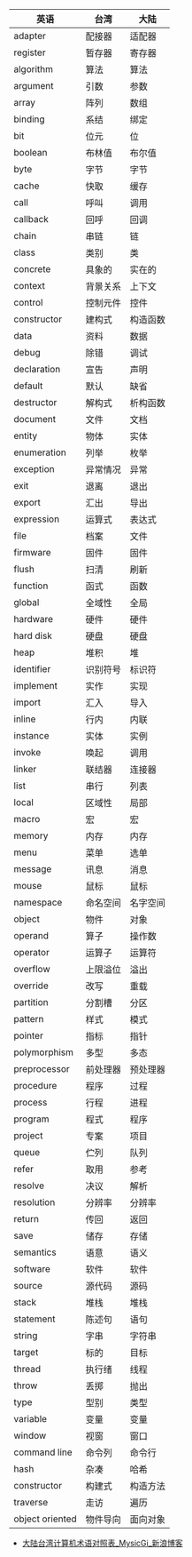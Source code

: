 | 英语            | 台湾     | 大陆     |
| --------------- | -------- | -------- |
| adapter         | 配接器   | 适配器   |
| register        | 暂存器   | 寄存器   |
| algorithm       | 算法     | 算法     |
| argument        | 引数     | 参数     |
| array           | 阵列     | 数组     |
| binding         | 系结     | 绑定     |
| bit             | 位元     | 位       |
| boolean         | 布林值   | 布尔值   |
| byte            | 字节     | 字节     |
| cache           | 快取     | 缓存     |
| call            | 呼叫     | 调用     |
| callback        | 回呼     | 回调     |
| chain           | 串链     | 链       |
| class           | 类别     | 类       |
| concrete        | 具象的   | 实在的   |
| context         | 背景关系 | 上下文   |
| control         | 控制元件 | 控件     |
| constructor     | 建构式   | 构造函数 |
| data            | 资料     | 数据     |
| debug           | 除错     | 调试     |
| declaration     | 宣告     | 声明     |
| default         | 默认     | 缺省     |
| destructor      | 解构式   | 析构函数 |
| document        | 文件     | 文档     |
| entity          | 物体     | 实体     |
| enumeration     | 列举     | 枚举     |
| exception       | 异常情况 | 异常     |
| exit            | 退离     | 退出     |
| export          | 汇出     | 导出     |
| expression      | 运算式   | 表达式   |
| file            | 档案     | 文件     |
| firmware        | 固件     | 固件     |
| flush           | 扫清     | 刷新     |
| function        | 函式     | 函数     |
| global          | 全域性   | 全局     |
| hardware        | 硬件     | 硬件     |
| hard disk       | 硬盘     | 硬盘     |
| heap            | 堆积     | 堆       |
| identifier      | 识别符号 | 标识符   |
| implement       | 实作     | 实现     |
| import          | 汇入     | 导入     |
| inline          | 行内     | 内联     |
| instance        | 实体     | 实例     |
| invoke          | 唤起     | 调用     |
| linker          | 联结器   | 连接器   |
| list            | 串行     | 列表     |
| local           | 区域性   | 局部     |
| macro           | 宏       | 宏       |
| memory          | 内存     | 内存     |
| menu            | 菜单     | 选单     |
| message         | 讯息     | 消息     |
| mouse           | 鼠标     | 鼠标     |
| namespace       | 命名空间 | 名字空间 |
| object          | 物件     | 对象     |
| operand         | 算子     | 操作数   |
| operator        | 运算子   | 运算符   |
| overflow        | 上限溢位 | 溢出     |
| override        | 改写     | 重载     |
| partition       | 分割槽   | 分区     |
| pattern         | 样式     | 模式     |
| pointer         | 指标     | 指针     |
| polymorphism    | 多型     | 多态     |
| preprocessor    | 前处理器 | 预处理器 |
| procedure       | 程序     | 过程     |
| process         | 行程     | 进程     |
| program         | 程式     | 程序     |
| project         | 专案     | 项目     |
| queue           | 伫列     | 队列     |
| refer           | 取用     | 参考     |
| resolve         | 决议     | 解析     |
| resolution      | 分辨率   | 分辨率   |
| return          | 传回     | 返回     |
| save            | 储存     | 存储     |
| semantics       | 语意     | 语义     |
| software        | 软件     | 软件     |
| source          | 源代码   | 源码     |
| stack           | 堆栈     | 堆栈     |
| statement       | 陈述句   | 语句     |
| string          | 字串     | 字符串   |
| target          | 标的     | 目标     |
| thread          | 执行绪   | 线程     |
| throw           | 丢掷     | 抛出     |
| type            | 型别     | 类型     |
| variable        | 变量     | 变量     |
| window          | 视窗     | 窗口     |
| command line    | 命令列   | 命令行   |
| hash            | 杂凑     | 哈希     |
| constructor     | 构建式   | 构造方法 |
| traverse        | 走访     | 遍历     |
| object oriented | 物件导向 | 面向对象 |

* [大陆台湾计算机术语对照表_MysicGi_新浪博客](blog.sina.com.cn/s/blog_694c144f0101mnui.html)
